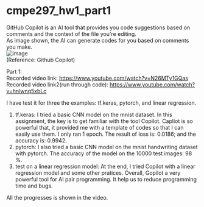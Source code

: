 # cmpe297_hw1_part1

GitHub Copilot is an AI tool that provides you code suggestions based on comments and the context of the file you're editing.<br />
As image shown, the AI can generate codes for you based on comments you make. <br />
![image](https://user-images.githubusercontent.com/32551600/188509096-f0d9fd15-ee0e-4d30-90c1-98fd1ddb88f1.png) <br />
(Reference: Github Copilot)

Part 1: <br />
Recorded video link: https://www.youtube.com/watch?v=N26MTy1GQas <br />
Recorded video link2(run through code): https://www.youtube.com/watch?v=hnlwnq5xbLc <br />

I have test it for three the examples: tf.keras, pytorch, and linear regression. <br />
  1. tf.keras: I tried a basic CNN model on the mnist dataset. In this assignment, the key is to get familiar with the tool Copilot. Capliot is so powerful that, it provided me with a template of codes so that I can easily use them. I only ran 1 epoch. The result of loss is: 0.0186; and the accuracy is: 0.9942. <br />
  2. pytorch: I also tried a basic CNN model on the mnist handwriting dataset with pytorch. The accuracy of the model on the 10000 test images: 98 %.  <br />
  3. test on a linear regression model: At the end, I tried Copilot with a linear regression model and some other pratices. Overall, Gopilot a very powerful tool for AI pair programming. It help us to reduce programming time and bugs. <br />
  
All the progresses is shown in the video. <br />


